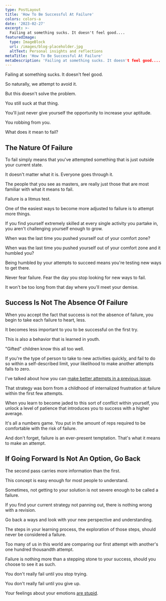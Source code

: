 ```yaml
---
type: PostLayout
title: 'How To Be Successful At Failure'
colors: colors-a
date: '2023-02-27'
excerpt: >-
  Failing at something sucks. It doesn't feel good....
featuredImage:
  type: ImageBlock
  url: /images/blog-placeholder.jpg
  altText: Personal insights and reflections
metaTitle: 'How To Be Successful At Failure'
metaDescription: 'Failing at something sucks. It doesn't feel good....'
---
```


Failing at something sucks. It doesn't feel good.

So naturally, we attempt to avoid it. 

But this doesn't solve the problem.

You still suck at that thing.

You'll just never give yourself the opportunity to increase your aptitude.

You robbing from you. 

What does it mean to fail?

  

## The Nature Of Failure

To fail simply means that you've attempted something that is just outside your current state.

It doesn't matter what it is. Everyone goes through it. 

The people that you see as masters, are really just those that are most familiar with what it means to fail.

Failure is a litmus test. 

One of the easiest ways to become more adjusted to failure is to attempt more things. 

If you find yourself extremely skilled at every single activity you partake in, you aren't challenging yourself enough to grow.

When was the last time you pushed yourself out of your comfort zone?

When was the last time you pushed yourself out of your comfort zone and it humbled you?

Being humbled by your attempts to succeed means you're testing new ways to get there. 

Never fear failure. Fear the day you stop looking for new ways to fail.

It won't be too long from that day where you'll meet your demise.

  

## Success Is Not The Absence Of Failure

When you accept the fact that success is not the absence of failure, you begin to take each failure to heart, less.

It becomes less important to you to be successful on the first try.

This is also a behavior that is learned in youth. 

"Gifted" children know this all too well. 

If you're the type of person to take to new activities quickly, and fail to do so within a self-described limit, your likelihood to make another attempts falls to zero.

I've talked about how you can [make better attempts in a previous issue](https://www.getrevue.co/profile/subtlebodhi/issues/3-steps-to-success-for-your-1st-attempt-1074177). 

That strategy was born from a childhood of internalized frustration at failure within the first few attempts.

When you learn to become jaded to this sort of conflict within yourself, you unlock a level of patience that introduces you to success with a higher average.

It's all a numbers game. You put in the amount of reps required to be comfortable with the risk of failure.

And don't forget, failure is an ever-present temptation. That's what it means to make an attempt.

  

## If Going Forward Is Not An Option, Go Back

The second pass carries more information than the first.

This concept is easy enough for most people to understand. 

Sometimes, not getting to your solution is not severe enough to be called a failure.

If you find your current strategy not panning out, there is nothing wrong with a revision. 

Go back a ways and look with your new perspective and understanding.

The steps in your learning process, the exploration of those steps, should never be considered a failure.

Too many of us in this world are comparing our first attempt with another's one hundred thousandth attempt.

Failure is nothing more than a stepping stone to your success, should you choose to see it as such.

You don't really fail until you stop trying. 

You don't really fail until you give up.

Your feelings about your emotions [are stupid](https://www.getrevue.co/profile/subtlebodhi/issues/your-feelings-about-your-emotions-are-stupid-1160249).